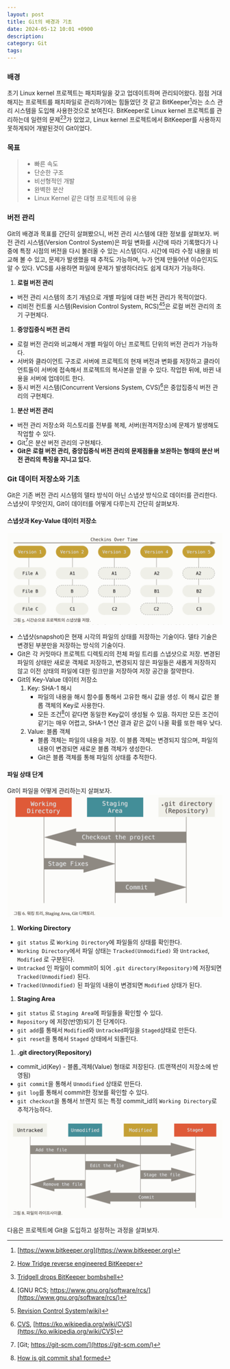 ```yaml
---
layout: post
title: Git의 배경과 기초
date: 2024-05-12 10:01 +0900
description:
category: Git
tags: 
---
```


### **배경**

초기 Linux kernel 프로젝트는 패치파일을 갖고 업데이트하며 관리되어왔다. 점점 거대해지는 프로젝트를 패치파일로 관리하기에는 힘들었던 것 같고 BitKeeper[^footnote]라는 소스 관리 시스템을 도입해 사용한것으로 보여진다. BitKeeper로 Linux kernel 프로젝트를 관리하는데 일련의 문제[^fn-nth-2][^fn-nth-3]가 있었고, Linux kernel 프로젝트에서 BitKeeper를 사용하지 못하게되어 개발된것이 Git이었다. 

### **목표**

> - 빠른 속도  
> - 단순한 구조  
> - 비선형적인 개발  
> - 완벽한 분산  
> - Linux Kernel 같은 대형 프로젝트에 유용

### **버전 관리**
Git의 배경과 목표를 간단히 살펴봤으니, 버전 관리 시스템에 대한 정보를 살펴보자.
버전 관리 시스템(Version Control System)은 파일 변화를 시간에 따라 기록했다가 나중에 특정 시점의 버전을 다시 불러올 수 있는 시스템이다. 시간에 따라 수정 내용을 비교해 볼 수 있고, 문제가 발생했을 때 추적도 가능하며, 누가 언제 만들어낸 이슈인지도 알 수 있다. VCS를 사용하면 파일에 문제가 발생하더라도 쉽게 대처가 가능하다.   

1. **로컬 버전 관리**  
- 버전 관리 시스템의 초기 개념으로 개별 파일에 대한 버전 관리가 목적이었다. 
- 리비전 컨트롤 시스템(Revision Control System, RCS)[^fn-nth-4][^fn-nth-5]은 로컬 버전 관리의 초기 구현체다.

1. **중앙집중식 버전 관리**  
- 로컬 버전 관리와 비교해서 개별 파일이 아닌 프로젝트 단위의 버전 관리가 가능하다.
- 서버와 클라이언트 구조로 서버에 프로젝트의 현재 버전과 변화를 저장하고 클라이언트들이 서버에 접속해서 프로젝트의 복사본을 얻을 수 있다. 작업한 뒤에, 바뀐 내용을 서버에 업데이트 한다.
- 동시 버전 시스템(Concurrent Versions System, CVS)[^fn-nth-6]은 중압집중식 버전 관리의 구현체다.
1. **분산 버전 관리**  
- 버전 관리 저장소와 히스토리를 전부를 복제, 서버(원격저장소)에 문제가 발생해도 작업할 수 있다.
- Git[^fn-nth-7]은 분산 버전 관리의 구현체다.
- **Git은 로컬 버전 관리, 중앙집중식 버전 관리의 문제점들을 보완하는 형태의 분산 버전 관리의 특징을 지니고 있다.**

### **Git 데이터 저장소와 기초**
Git은 기존 버전 관리 시스템의 델타 방식이 아닌 스냅샷 방식으로 데이터를 관리한다. 스냅샷이 무엇인지, Git이 데이터를 어떻게 다루는지 간단히 살펴보자.

#### **스냅샷과 Key-Value 데이터 저장소**
![snapshot](<../commons/snapshot.png>)
- 스냅샷(snapshot)은 현재 시각의 파일의 상태를 저장하는 기술이다. 델타 기술은 변경된 부분만을 저장하는 방식의 기술이다.
- Git은 각 커밋마다 프로젝트 디렉토리의 전체 파일 트리를 스냅샷으로 저장. 변경된 파일의 상태만 새로운 객체로 저장하고, 변경되지 않은 파일들은 새롭게 저장하지 않고 이전 상태의 파일에 대한 링크만을 저장하여 저장 공간을 절약한다.
- Git의 Key-Value 데이터 저장소
	1. Key: SHA-1 해시
		- 파일의 내용을 해시 함수를 통해서 고유한 해시 값을 생성. 이 해시 값은 블롭 객체의 Key로 사용한다.
		- 모든 조건[^fn-nth-8]이 같다면 동일한 Key값이 생성될 수 있음. 하지만 모든 조건이 같기는 매우 어렵고, SHA-1 연산 결과 같은 값이 나올 확률 또한 매우 낮다.
	1. Value: 블롭 객체
		- 블롭 객체는 파일의 내용을 저장. 이 블롭 객체는 변경되지 않으며, 파일의 내용이 변경되면 새로운 블롭 객체가 생성한다.
		- Git은 블롭 객체를 통해 파일의 상태를 추적한다.

#### **파일 상태 단계**
Git이 파일을 어떻게 관리하는지 살펴보자.
![파일관리영역](../commons/three_status.png)

1. **Working Directory**
- `git status` 로 `Working Directory`에 파일들의 상태를 확인한다.
- `Working Directory`에서 파일 상태는 `Tracked(Unmodified)` 와 `Untracked`, `Modified` 로 구분된다.
- `Untracked` 인 파일이 commit이 되어 `.git directory(Repository)`에 저장되면 `Tracked(Unmodified)` 된다.
- `Tracked(Unmodified)` 된 파일의 내용이 변경되면 `Modified` 상태가 된다.

1. **Staging Area**
- `git status` 로 `Staging Area`에 파일들을 확인할 수 있다.
- `Repository` 에 저장(반영)되기 전 단계이다.
- `git add`를 통해서 `Modified`와 `Untracked`파일을 `Staged`상태로 만든다.
- `git reset`을 통해서 `Staged` 상태에서 되돌린다.

1. **.git directory(Repository)**
- commit_id(Key) - 블롭_객체(Value) 형태로 저장된다. (트랜잭션이 저장소에 반영됨)
- `git commit`을 통해서 `Unmodified` 상태로 만든다.
- `git log`를 통해서 commit한 정보를 확인할 수 있다.
- `git checkout`을 통해서 브랜치 또는 특정 commit_id의 `Working Directory`로 추적가능하다.

![파일라이프사이클](../commons/file_lifecycle.png)

다음은 프로젝트에 Git을 도입하고 설정하는 과정을 살펴보자.

[^footnote]: [https://www.bitkeeper.org](https://www.bitkeeper.org)
[^fn-nth-2]: [How Tridge reverse engineered BitKeeper](https://lwn.net/Articles/132938/)
[^fn-nth-3]: [Tridgell drops BitKeeper bombshell](https://www.theregister.com/2005/04/22/tridgell_releases_sourcepuller/)
[^fn-nth-4]: [GNU RCS; https://www.gnu.org/software/rcs/](https://www.gnu.org/software/rcs/)
[^fn-nth-5]: [Revision Control System(wiki)](https://en.wikipedia.org/wiki/Revision_Control_System)
[^fn-nth-6]: [CVS](https://www.nongnu.org/cvs/), [https://ko.wikipedia.org/wiki/CVS](https://ko.wikipedia.org/wiki/CVS)
[^fn-nth-7]: [Git; https://git-scm.com/](https://git-scm.com/)
[^fn-nth-8]: [How is git commit sha1 formed](https://gist.github.com/masak/2415865)
